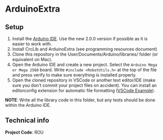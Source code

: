 # ArduinoExtra

## Setup

1. Install the [Arduino IDE](https://www.arduino.cc/en/software). Use the new 2.0.0 version if possible as it is easier to work with.
2. Install CrcLib and ArduinoExtra (see programming resources document)
3. Clone this repository in the User/Documents/Arduino/libraries/ folder (or equivalent on Mac).
4. Open the Arduino IDE and create a new project. Select the `Arduino Mega or Mega 2560` board. Write `#include <RobotUtils.h>` at the top of the file and press verify to make sure everything is installed properly.
5. Open the cloned repository in VSCode or another text editor/IDE (make sure you don't commit your project files on accident). You can install an editorconfig extension for automatic file formatting ([VSCode Example](https://marketplace.visualstudio.com/items?itemName=EditorConfig.EditorConfig)).

**NOTE**: Write all the library code in this folder, but any tests should be done within the Arduino IDE.

## Technical info

**Project Code**: ROU

